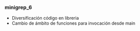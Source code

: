 

### minigrep_6

- Diversificación código en libreria
- Cambio de ámbito de funciones para invocación desde main